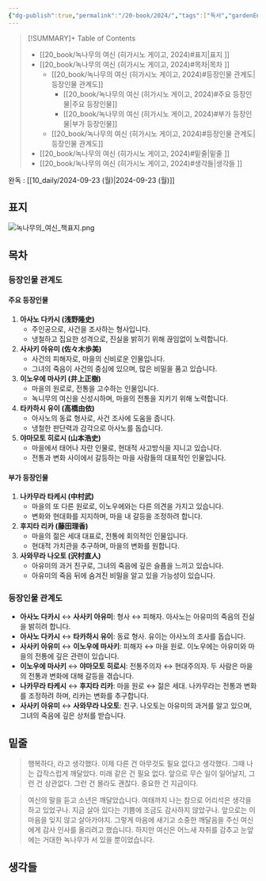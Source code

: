 ```yaml
---
{"dg-publish":true,"permalink":"/20-book/2024/","tags":["독서","gardenEntry"]}
---
```




 >[!SUMMARY]+ Table of Contents
>    - [[20_book/녹나무의 여신 (히가시노 게이고, 2024)#표지\|표지 ]]
>    - [[20_book/녹나무의 여신 (히가시노 게이고, 2024)#목차\|목차 ]]
>        - [[20_book/녹나무의 여신 (히가시노 게이고, 2024)#등장인물 관계도\|등장인물 관계도]]
>            - [[20_book/녹나무의 여신 (히가시노 게이고, 2024)#주요 등장인물\|주요 등장인물]]
>            - [[20_book/녹나무의 여신 (히가시노 게이고, 2024)#부가 등장인물\|부가 등장인물]]
>        - [[20_book/녹나무의 여신 (히가시노 게이고, 2024)#등장인물 관계도\|등장인물 관계도]]
>    - [[20_book/녹나무의 여신 (히가시노 게이고, 2024)#밑줄\|밑줄 ]]
>    - [[20_book/녹나무의 여신 (히가시노 게이고, 2024)#생각들\|생각들 ]]


완독 : [[10_daily/2024-09-23 (월)\|2024-09-23 (월)]]

## 표지 
![녹나무의_여신_책표지.png](/img/user/files/%EB%85%B9%EB%82%98%EB%AC%B4%EC%9D%98_%EC%97%AC%EC%8B%A0_%EC%B1%85%ED%91%9C%EC%A7%80.png)

## 목차 

### 등장인물 관계도

#### 주요 등장인물

1. **아사노 다카시 (浅野隆史)**
    - 주인공으로, 사건을 조사하는 형사입니다.
    - 냉철하고 집요한 성격으로, 진실을 밝히기 위해 끊임없이 노력합니다.
2. **사사키 아유미 (佐々木歩美)**
    - 사건의 피해자로, 마을의 신비로운 인물입니다.
    - 그녀의 죽음이 사건의 중심에 있으며, 많은 비밀을 품고 있습니다.
3. **이노우에 마사키 (井上正樹)**
    - 마을의 원로로, 전통을 고수하는 인물입니다.
    - 녹니무의 여신을 신성시하며, 마을의 전통을 지키기 위해 노력합니다.
4. **타카하시 유이 (高橋由依)**
    - 아사노의 동료 형사로, 사건 조사에 도움을 줍니다.
    - 냉철한 판단력과 감각으로 아사노를 돕습니다.
5. **야마모토 히로시 (山本浩史)**
    - 마을에서 태어나 자란 인물로, 현대적 사고방식을 지니고 있습니다.
    - 전통과 변화 사이에서 갈등하는 마을 사람들의 대표적인 인물입니다.

#### 부가 등장인물

1. **나카무라 타케시 (中村武)**
    - 마을의 또 다른 원로로, 이노우에와는 다른 의견을 가지고 있습니다.
    - 변화와 현대화를 지지하며, 마을 내 갈등을 조정하려 합니다.
2. **후지타 리카 (藤田理香)**
    - 마을의 젊은 세대 대표로, 전통에 회의적인 인물입니다.
    - 현대적 가치관을 추구하며, 마을의 변화를 원합니다.
3. **사와무라 나오토 (沢村直人)**
    - 아유미의 과거 친구로, 그녀의 죽음에 깊은 슬픔을 느끼고 있습니다.
    - 아유미의 죽음 뒤에 숨겨진 비밀을 알고 있을 가능성이 있습니다.

### 등장인물 관계도

- **아사노 다카시** ↔ **사사키 아유미**: 형사 ↔ 피해자. 아사노는 아유미의 죽음의 진실을 밝히려 합니다.
- **아사노 다카시** ↔ **타카하시 유이**: 동료 형사. 유이는 아사노의 조사를 돕습니다.
- **사사키 아유미** ↔ **이노우에 마사키**: 피해자 ↔ 마을 원로. 이노우에는 아유미와 마을의 전통에 깊은 관련이 있습니다.
- **이노우에 마사키** ↔ **야마모토 히로시**: 전통주의자 ↔ 현대주의자. 두 사람은 마을의 전통과 변화에 대해 갈등을 겪습니다.
- **나카무라 타케시** ↔ **후지타 리카**: 마을 원로 ↔ 젊은 세대. 나카무라는 전통과 변화를 조정하려 하며, 리카는 변화를 추구합니다.
- **사사키 아유미** ↔ **사와무라 나오토**: 친구. 나오토는 아유미의 과거를 알고 있으며, 그녀의 죽음에 깊은 상처를 받습니다.

## 밑줄 

> 행복하다, 라고 생각했다. 이제 다른 건 아무것도 필요 없다고 생각했다.
> 그때 나는 갑작스럽게 깨달았다.
> 미래 같은 건 필요 없다. 앞으로 무슨 일이 일어날지, 그런 건 상관없다. 그런 건 몰라도 괜찮다.
> 중요한 건 지금이다. 


> 여신의 말을 듣고 소년은 깨달았습니다. 여태까지 나는 참으로 어리석은 생각을 하고 있었구나. 지금 살아 있다는 기쁨에 조금도 감사하지 않았구나. 앞으로는 이 마음을 잊지 않고 살아가야지. 그렇게 마음에 새기고 소중한 깨달음을 주신 여신에게 감사 인사를 올리려고 했습니다. 하지만 여신은 어느새 자취를 감추고 눈앞에는 거대한 녹나무가 서 있을 뿐이었습니다.


## 생각들 



